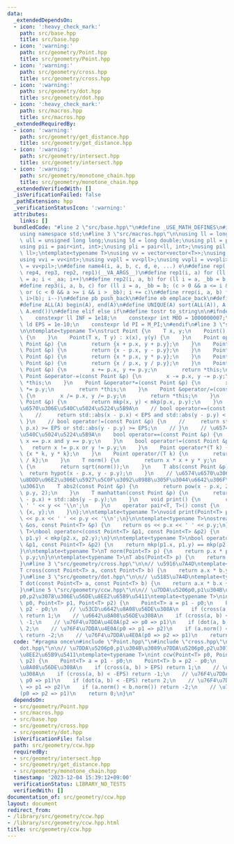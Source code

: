 ```yaml
---
data:
  _extendedDependsOn:
  - icon: ':heavy_check_mark:'
    path: src/base.hpp
    title: src/base.hpp
  - icon: ':warning:'
    path: src/geometry/Point.hpp
    title: src/geometry/Point.hpp
  - icon: ':warning:'
    path: src/geometry/cross.hpp
    title: src/geometry/cross.hpp
  - icon: ':warning:'
    path: src/geometry/dot.hpp
    title: src/geometry/dot.hpp
  - icon: ':heavy_check_mark:'
    path: src/macros.hpp
    title: src/macros.hpp
  _extendedRequiredBy:
  - icon: ':warning:'
    path: src/geometry/get_distance.hpp
    title: src/geometry/get_distance.hpp
  - icon: ':warning:'
    path: src/geometry/intersect.hpp
    title: src/geometry/intersect.hpp
  - icon: ':warning:'
    path: src/geometry/monotone_chain.hpp
    title: src/geometry/monotone_chain.hpp
  _extendedVerifiedWith: []
  _isVerificationFailed: false
  _pathExtension: hpp
  _verificationStatusIcon: ':warning:'
  attributes:
    links: []
  bundledCode: "#line 2 \"src/base.hpp\"\n#define _USE_MATH_DEFINES\n#include <bits/stdc++.h>\n\
    using namespace std;\n#line 3 \"src/macros.hpp\"\n\nusing ll = long long;\nusing\
    \ ull = unsigned long long;\nusing ld = long double;\nusing pll = pair<ll, ll>;\n\
    using pii = pair<int, int>;\nusing pli = pair<ll, int>;\nusing pil = pair<int,\
    \ ll>;\ntemplate<typename T>\nusing vv = vector<vector<T>>;\nusing vvl = vv<ll>;\n\
    using vvi = vv<int>;\nusing vvpll = vv<pll>;\nusing vvpli = vv<pli>;\nusing vvpil\
    \ = vv<pil>;\n#define name4(i, a, b, c, d, e, ...) e\n#define rep(...) name4(__VA_ARGS__,\
    \ rep4, rep3, rep2, rep1)(__VA_ARGS__)\n#define rep1(i, a) for (ll i = 0, _aa\
    \ = a; i < _aa; i++)\n#define rep2(i, a, b) for (ll i = a, _bb = b; i < _bb; i++)\n\
    #define rep3(i, a, b, c) for (ll i = a, _bb = b; (c > 0 && a <= i && i < _bb)\
    \ or (c < 0 && a >= i && i > _bb); i += c)\n#define rrep(i, a, b) for (ll i=(a);\
    \ i>(b); i--)\n#define pb push_back\n#define eb emplace_back\n#define mkp make_pair\n\
    #define ALL(A) begin(A), end(A)\n#define UNIQUE(A) sort(ALL(A)), A.erase(unique(ALL(A)),\
    \ A.end())\n#define elif else if\n#define tostr to_string\n\n#ifndef CONSTANTS\n\
    \    constexpr ll INF = 1e18;\n    constexpr int MOD = 1000000007;\n    constexpr\
    \ ld EPS = 1e-10;\n    constexpr ld PI = M_PI;\n#endif\n#line 3 \"src/geometry/Point.hpp\"\
    \n\ntemplate<typename T>\nstruct Point {\n    T x, y;\n    Point() : x(0), y(0)\
    \ {\n    }\n    Point(T x, T y) : x(x), y(y) {\n    }\n    Point operator+(const\
    \ Point &p) {\n        return {x + p.x, y + p.y};\n    }\n    Point operator-(const\
    \ Point &p) {\n        return {x - p.x, y - p.y};\n    }\n    Point operator*(const\
    \ Point &p) {\n        return {x * p.x, y * p.y};\n    }\n    Point operator/(const\
    \ Point &p) {\n        return {x / p.x, y / p.y};\n    }\n    Point &operator+=(const\
    \ Point &p) {\n        x += p.x, y += p.y;\n        return *this;\n    }\n   \
    \ Point &operator-=(const Point &p) {\n        x -= p.x, y -= p.y;\n        return\
    \ *this;\n    }\n    Point &operator*=(const Point &p) {\n        x *= p.x, y\
    \ *= p.y;\n        return *this;\n    }\n    Point &operator/=(const Point &p)\
    \ {\n        x /= p.x, y /= p.y;\n        return *this;\n    }\n    bool operator<(const\
    \ Point &p) {\n        return mkp(x, y) < mkp(p.x, p.y);\n    }\n    // \u5B9F\
    \u6570\u306E\u540C\u5024\u5224\u5B9A\n    // bool operator==(const Point &p) {\n\
    \    //     return std::abs(x - p.x) < EPS and std::abs(y - p.y) < EPS;\n    //\
    \ }\n    // bool operator!=(const Point &p) {\n    //     return std::abs(x -\
    \ p.x) >= EPS or std::abs(y - p.y) >= EPS;\n    // }\n    // \u6574\u6570\u306E\
    \u540C\u5024\u5224\u5B9A\n    bool operator==(const Point &p) {\n        return\
    \ x == p.x and y == p.y;\n    }\n    bool operator!=(const Point &p) {\n     \
    \   return x != p.x or y != p.y;\n    }\n    Point operator*(T k) {\n        return\
    \ {x * k, y * k};\n    }\n    Point operator/(T k) {\n        return {x / k, y\
    \ / k};\n    }\n    T norm() {\n        return x * x + y * y;\n    }\n    T abs()\
    \ {\n        return sqrt(norm());\n    }\n    T abs(const Point &p) {\n      \
    \  return hypot(x - p.x, y - p.y);\n    }\n    // \u6574\u6570\u306E\u307E\u307E\
    \u8DDD\u96E2\u306E\u5927\u5C0F\u3092\u898B\u305F\u3044\u6642\u306F\u3053\u3063\
    \u3061\n    T abs2(const Point &p) {\n        return pow(x - p.x, 2) + pow(y -\
    \ p.y, 2);\n    }\n    T manhattan(const Point &p) {\n        return std::abs(x\
    \ - p.x) + std::abs(y - p.y);\n    }\n    void print() {\n        cout << x <<\
    \ ' ' << y << '\\n';\n    }\n    operator pair<T, T>() const {\n        return\
    \ {x, y};\n    }\n};\n\ntemplate<typename T>\nvoid print(Point<T> p) {\n    cout\
    \ << p.x << ' ' << p.y << '\\n';\n}\n\ntemplate<typename T>\nostream &operator<<(ostream\
    \ &os, const Point<T> &p) {\n    return os << p.x << ' ' << p.y;\n}\n\ntemplate<typename\
    \ T>\nbool operator<(const Point<T> &p1, const Point<T> &p2) {\n    return mkp(p1.x,\
    \ p1.y) < mkp(p2.x, p2.y);\n}\n\ntemplate<typename T>\nbool operator==(const Point<T>\
    \ &p1, const Point<T> &p2) {\n    return mkp(p1.x, p1.y) == mkp(p2.x, p2.y);\n\
    }\n\ntemplate<typename T>\nT norm(Point<T> p) {\n    return p.x * p.x + p.y *\
    \ p.y;\n}\n\ntemplate<typename T>\nT abs(Point<T> p) {\n    return sqrt(norm(p));\n\
    }\n#line 3 \"src/geometry/cross.hpp\"\n\n// \u5916\u7A4D\ntemplate<typename T>\n\
    T cross(const Point<T> a, const Point<T> b) {\n    return a.x * b.y - a.y * b.x;\n\
    }\n#line 3 \"src/geometry/dot.hpp\"\n\n// \u5185\u7A4D\ntemplate<typename T>\n\
    T dot(const Point<T> a, const Point<T> b) {\n    return a.x * b.x + a.y * b.y;\n\
    }\n#line 5 \"src/geometry/ccw.hpp\"\n\n// \u7DDA\u5206p0,p1\u304B\u3089\u7DDA\u5206\
    p0,p2\u3078\u306E\u56DE\u8EE2\u65B9\u5411\ntemplate<typename T>\nint ccw(Point<T>\
    \ p0, Point<T> p1, Point<T> p2) {\n    Point<T> a = p1 - p0;\n    Point<T> b =\
    \ p2 - p0;\n    // \u53CD\u6642\u8A08\u56DE\u308A\n    if (cross(a, b) > EPS)\
    \ return 1;\n    // \u6642\u8A08\u56DE\u308A\n    if (cross(a, b) < -EPS) return\
    \ -1;\n    // \u76F4\u7DDA\u4E0A(p2 => p0 => p1)\n    if (dot(a, b) < -EPS) return\
    \ 2;\n    // \u76F4\u7DDA\u4E0A(p0 => p1 => p2)\n    if (a.norm() < b.norm())\
    \ return -2;\n    // \u76F4\u7DDA\u4E0A(p0 => p2 => p1)\n    return 0;\n}\n"
  code: "#pragma once\n#include \"Point.hpp\"\n#include \"cross.hpp\"\n#include \"\
    dot.hpp\"\n\n// \u7DDA\u5206p0,p1\u304B\u3089\u7DDA\u5206p0,p2\u3078\u306E\u56DE\
    \u8EE2\u65B9\u5411\ntemplate<typename T>\nint ccw(Point<T> p0, Point<T> p1, Point<T>\
    \ p2) {\n    Point<T> a = p1 - p0;\n    Point<T> b = p2 - p0;\n    // \u53CD\u6642\
    \u8A08\u56DE\u308A\n    if (cross(a, b) > EPS) return 1;\n    // \u6642\u8A08\u56DE\
    \u308A\n    if (cross(a, b) < -EPS) return -1;\n    // \u76F4\u7DDA\u4E0A(p2 =>\
    \ p0 => p1)\n    if (dot(a, b) < -EPS) return 2;\n    // \u76F4\u7DDA\u4E0A(p0\
    \ => p1 => p2)\n    if (a.norm() < b.norm()) return -2;\n    // \u76F4\u7DDA\u4E0A\
    (p0 => p2 => p1)\n    return 0;\n}\n"
  dependsOn:
  - src/geometry/Point.hpp
  - src/macros.hpp
  - src/base.hpp
  - src/geometry/cross.hpp
  - src/geometry/dot.hpp
  isVerificationFile: false
  path: src/geometry/ccw.hpp
  requiredBy:
  - src/geometry/intersect.hpp
  - src/geometry/get_distance.hpp
  - src/geometry/monotone_chain.hpp
  timestamp: '2023-12-04 15:39:12+09:00'
  verificationStatus: LIBRARY_NO_TESTS
  verifiedWith: []
documentation_of: src/geometry/ccw.hpp
layout: document
redirect_from:
- /library/src/geometry/ccw.hpp
- /library/src/geometry/ccw.hpp.html
title: src/geometry/ccw.hpp
---
```

